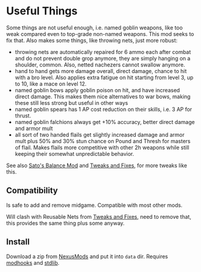 # Useful Things

Some things are not useful enough, i.e. named goblin weapons, like too weak compared even to top-grade non-named weapons. This mod seeks to fix that. Also makes some things, like throwing nets, just more robust:

- throwing nets are automatically repaired for 6 ammo each after combat and do not prevent double grop anymore, they are simply hanging on a shoulder, common. Also, netted nachezers cannot swallow anymore.
- hand to hand gets more damage overall, direct damage, chance to hit with a bro level. Also applies extra fatigue on hit starting from level 3, up to 10, like a mace on level 12.
- named goblin bows apply goblin poison on hit, and have increased direct damage. This makes them nice alternatives to war bows, making these still less strong but useful in other ways
- named goblin spears has 1 AP cost reduction on their skills, i.e. 3 AP for thrust.
- named goblin falchions always get +10% accuracy, better direct damage and armor mult
- all sort of two handed flails get slightly increased damage and armor mult plus 50% and 30% stun chance on Pound and Thresh for masters of flail. Makes flails more competitive with other 2h weapons while still keeping their somewhat unpredictable behavior.

See also [Sato's Balance Mod][sato-balance] and [Tweaks and Fixes][tnf], for more tweaks like this.


## Compatibility

Is safe to add and remove midgame. Compatible with most other mods.

Will clash with Reusable Nets from [Tweaks and Fixes][tnf], need to remove that, this provides the same thing plus some anyway.


## Install

Download a zip from [NexusMods][] and put it into `data` dir. Requires [modhooks][] and [stdlib][].


[NexusMods]: https://www.nexusmods.com/battlebrothers/mods/682
[modhooks]: https://www.nexusmods.com/battlebrothers/mods/42
[stdlib]: https://www.nexusmods.com/battlebrothers/mods/676

[sato-balance]: https://github.com/jcsato/sato_balance_mod
[tnf]: https://www.nexusmods.com/battlebrothers/mods/69
